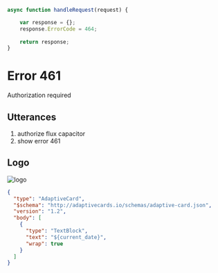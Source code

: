 ```javascript connector
async function handleRequest(request) {

    var response = {};
    response.ErrorCode = 464;
  
    return response;
}

```

# Error 461

Authorization required

## Utterances

1. authorize  flux capacitor
2. show error 461

## Logo

![logo](https://www.adenin.com/assets/images/identity/icon_digital_assistant.svg)

```json adaptive-card
{
  "type": "AdaptiveCard",
  "$schema": "http://adaptivecards.io/schemas/adaptive-card.json",
  "version": "1.2",
  "body": [
    {
      "type": "TextBlock",
      "text": "${current_date}",
      "wrap": true
    }
  ]
}
```
